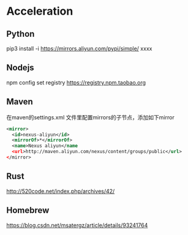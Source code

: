 # Acceleration

## Python

pip3 install -i https://mirrors.aliyun.com/pypi/simple/ xxxx

## Nodejs

npm config set registry https://registry.npm.taobao.org

## Maven

在maven的settings.xml 文件里配置mirrors的子节点，添加如下mirror

```xml
<mirror>
  <id>nexus-aliyun</id>
  <mirrorOf>*</mirrorOf>
  <name>Nexus aliyun</name
  <url>http://maven.aliyun.com/nexus/content/groups/public</url>
</mirror> 
```

## Rust

http://520code.net/index.php/archives/42/



## Homebrew

https://blog.csdn.net/msatergz/article/details/93241764
